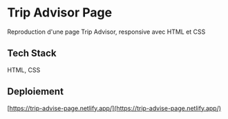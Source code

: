 
# Trip Advisor Page

Reproduction d'une page Trip Advisor, responsive avec HTML et CSS




## Tech Stack

HTML, CSS




## Deploiement

[https://trip-advise-page.netlify.app/](https://trip-advise-page.netlify.app/)
